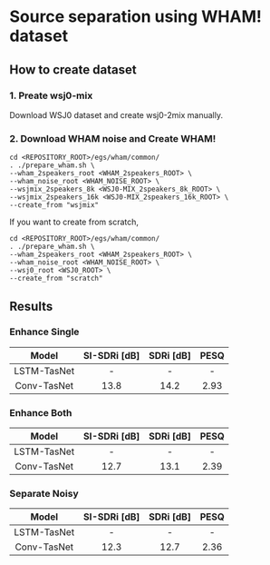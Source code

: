 # Source separation using WHAM! dataset
## How to create dataset
### 1. Preate wsj0-mix
Download WSJ0 dataset and create wsj0-2mix manually.

### 2. Download WHAM noise and Create WHAM!
```
cd <REPOSITORY_ROOT>/egs/wham/common/
. ./prepare_wham.sh \
--wham_2speakers_root <WHAM_2speakers_ROOT> \
--wham_noise_root <WHAM_NOISE_ROOT> \
--wsjmix_2speakers_8k <WSJ0-MIX_2speakers_8k_ROOT> \
--wsjmix_2speakers_16k <WSJ0-MIX_2speakers_16k_ROOT> \
--create_from "wsjmix"
```
If you want to create from scratch, 
```
cd <REPOSITORY_ROOT>/egs/wham/common/
. ./prepare_wham.sh \
--wham_2speakers_root <WHAM_2speakers_ROOT> \
--wham_noise_root <WHAM_NOISE_ROOT> \
--wsj0_root <WSJ0_ROOT> \
--create_from "scratch"
```

## Results
### Enhance Single

| Model | SI-SDRi [dB] | SDRi [dB] | PESQ |
| :---: | :---: | :---: | :---: |
| LSTM-TasNet | - | - | - |
| Conv-TasNet | 13.8 | 14.2 | 2.93 |

### Enhance Both

| Model | SI-SDRi [dB] | SDRi [dB] | PESQ |
| :---: | :---: | :---: | :---: |
| LSTM-TasNet | - | - | - |
| Conv-TasNet | 12.7 | 13.1 | 2.39 |

### Separate Noisy

| Model | SI-SDRi [dB] | SDRi [dB] | PESQ |
| :---: | :---: | :---: | :---: |
| LSTM-TasNet | - | - | - |
| Conv-TasNet | 12.3 | 12.7 | 2.36 |